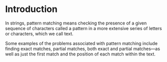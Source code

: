 # Introduction

In strings, pattern matching means checking the presence of a given sequence of characters called a pattern in a more extensive series of letters or characters, which we call text.

Some examples of the problems associated with pattern matching include finding exact matches, partial matches, both exact and partial matches—as well as just the first match and the position of each match within the text. 